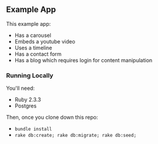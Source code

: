 ## Example App

This example app:

* Has a carousel
* Embeds a youtube video 
* Uses a timeline
* Has a contact form
* Has a blog which requires login for content manipulation

### Running Locally

You'll need:

* Ruby 2.3.3
* Postgres

Then, once you clone down this repo:

* `bundle install`
* `rake db:create; rake db:migrate; rake db:seed;`

